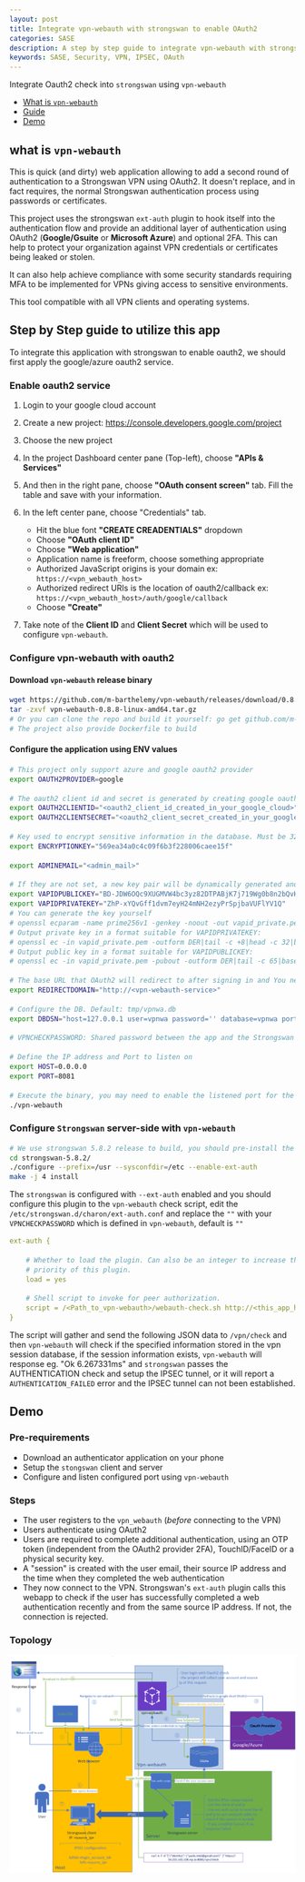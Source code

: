 ```yaml
---
layout: post
title: Integrate vpn-webauth with strongswan to enable OAuth2
categories: SASE
description: A step by step guide to integrate vpn-webauth with strongswan
keywords: SASE, Security, VPN, IPSEC, OAuth
---
```

Integrate Oauth2  check into `strongswan` using `vpn-webauth`

* [What is `vpn-webauth`](#what-is-vpn-webauth)
* [Guide](#step-by-step-guide-to-utilize-this-app)
* [Demo](#demo)

## what is `vpn-webauth`

This is quick (and dirty) web application allowing to add a second round of authentication to a Strongswan VPN using OAuth2. It doesn't replace, and in fact requires, the normal Strongswan authentication process using passwords or certificates.

This project uses the strongswan `ext-auth` plugin to hook itself into the authentication flow and provide an additional layer of authentication using OAuth2 (**Google/Gsuite** or **Microsoft Azure**) and optional 2FA. This can help to protect your organization against VPN credentials or certificates being leaked or stolen.

It can also help achieve compliance with some security standards requiring MFA to be implemented for VPNs giving access to sensitive environments.

This tool compatible with all VPN clients and operating systems.



## Step by Step guide to utilize this app

To integrate this application with strongswan to enable oauth2, we should first apply the google/azure oauth2 service.

### Enable oauth2 service

1. Login to your google cloud account
2. Create a new project: https://console.developers.google.com/project
3. Choose the new project
4. In the project Dashboard center pane (Top-left), choose **"APIs & Services"**
5. And then in the right pane, choose **"OAuth consent screen"** tab. Fill the table and save with your information.
6. In the left center pane, choose "Credentials" tab.

   - Hit the blue font **"CREATE CREADENTIALS"** dropdown
   - Choose **"OAuth client ID"**
   - Choose **"Web application"**
   - Application name is freeform, choose something appropriate
   - Authorized JavaScript origins is your domain ex: `https://<vpn_webauth_host>`
   - Authorized redirect URIs is the location of oauth2/callback ex: `https://<vpn_webauth_host>/auth/google/callback`
   - Choose **"Create"**
7. Take note of the **Client ID** and **Client Secret** which will be used to configure `vpn-webauth`.



### Configure vpn-webauth with oauth2 

#### Download `vpn-webauth` release binary

```bash
wget https://github.com/m-barthelemy/vpn-webauth/releases/download/0.8.8/vpn-webauth-0.8.8-linux-amd64.tar.gz
tar -zxvf vpn-webauth-0.8.8-linux-amd64.tar.gz
# Or you can clone the repo and build it yourself: go get github.com/m-barthelemy/vpn-webauth
# The project also provide Dockerfile to build
```



#### Configure the application using ENV values

```bash
# This project only support azure and google oauth2 provider
export OAUTH2PROVIDER=google

# The oauth2 client id and secret is generated by creating google oauth consent screen
export OAUTH2CLIENTID="<oauth2_client_id_created_in_your_google_cloud>"
export OAUTH2CLIENTSECRET="<oauth2_client_secret_created_in_your_google_cloud>"

# Key used to encrypt sensitive information in the database. Must be 32 characters
export ENCRYPTIONKEY="569ea34a0c4c09f6b3f228006caee15f"

export ADMINEMAIL="<admin_mail>"

# If they are not set, a new key pair will be dynamically generated and suggested before the app startup fails.
export VAPIDPUBLICKEY="BD-JDW6OQc9XUGMVW4bc3yz82DTPABjK7j719Wg0b8n2bQvH4wrYtFIeKYLZB_haBKgalUsVaGR33xB38to-Q9M"
export VAPIDPRIVATEKEY="ZhP-xYQvGff1dvm7eyH24mNH2ezyPrSpjbaVUFlYV1Q"
# You can generate the key yourself
# openssl ecparam -name prime256v1 -genkey -noout -out vapid_private.pem
# Output private key in a format suitable for VAPIDPRIVATEKEY:
# openssl ec -in vapid_private.pem -outform DER|tail -c +8|head -c 32|base64|tr -d '=' |tr '/+' '_-'
# Output public key in a format suitable for VAPIDPUBLICKEY:
# openssl ec -in vapid_private.pem -pubout -outform DER|tail -c 65|base64|tr -d '=' |tr '/+' '_-' 

# The base URL that OAuth2 will redirect to after signing in and You need to add this app redirect/callback endpoint (REDIRECTDOMAIN/auth/google/callback or REDIRECTDOMAIN/auth/azure/callback) to the list of allowed callbacks in your Google or Azure credentials configuration console
export REDIRECTDOMAIN="http://<vpn-webauth-service>"

# Configure the DB. Default: tmp/vpnwa.db
export DBDSN="host=127.0.0.1 user=vpnwa password='' database=vpnwa port=5432"

# VPNCHECKPASSWORD: Shared password between the app and the Strongswan ext-auth script to protect the endpoint checking for valid user "sessions", Default: ""

# Define the IP address and Port to listen on
export HOST=0.0.0.0
export PORT=8081

# Execute the binary, you may need to enable the listened port for the external to access the service
./vpn-webauth
```



### Configure `Strongswan` server-side with `vpn-webauth`

```bash
# We use strongswan 5.8.2 release to build, you should pre-install the requirements
cd strongswan-5.8.2/
./configure --prefix=/usr --sysconfdir=/etc --enable-ext-auth
make -j 4 install	
```

The `strongswan` is configured with `--ext-auth` enabled and you should configure this plugin to the `vpn-webauth` check script, edit the `/etc/strongswan.d/charon/ext-auth.conf` and replace the `""` with your `VPNCHECKPASSWORD` which is defined in `vpn-webauth`, default is `""`

```yaml
ext-auth {

    # Whether to load the plugin. Can also be an integer to increase the
    # priority of this plugin.
    load = yes

    # Shell script to invoke for peer authorization.
    script = /<Path_to_vpn-webauth>/webauth-check.sh http://<this_app_host>/vpn/check ""
}
```

The script will gather and send the following JSON data to `/vpn/check` and then `vpn-webauth` will check if the specified information stored in the vpn session database, if the session information exists, `vpn-webauth` will response eg. "Ok 6.267331ms" and `strongswan` passes the AUTHENTICATION check and setup the IPSEC tunnel, or it will report a `AUTHENTICATION_FAILED` error and the IPSEC tunnel can not been established.



## Demo

### Pre-requirements

- Download an authenticator application on your phone
- Setup the `stongswan` client and server
- Configure and listen configured port using `vpn-webauth`

### Steps

- The user registers to the `vpn_webauth` (*before* connecting to the VPN)
- Users authenticate using OAuth2
- Users are required to complete additional authentication, using an OTP token (independent from the OAuth2 provider 2FA), TouchID/FaceID or a physical security key.
- A "session" is created with the user email, their source IP address and the time when they completed the web authentication
- They now connect to the VPN. Strongswan's `ext-auth` plugin calls this webapp to check if the user has successfully completed a web authentication recently and from the same source IP address. If not, the connection is rejected.

### Topology

![strongswan-vpn-webauth](https://raw.githubusercontent.com/leyao-daily/leyao-daily.github.io/master/images/posts/sase/strongswan-vpn-webauth.png)
